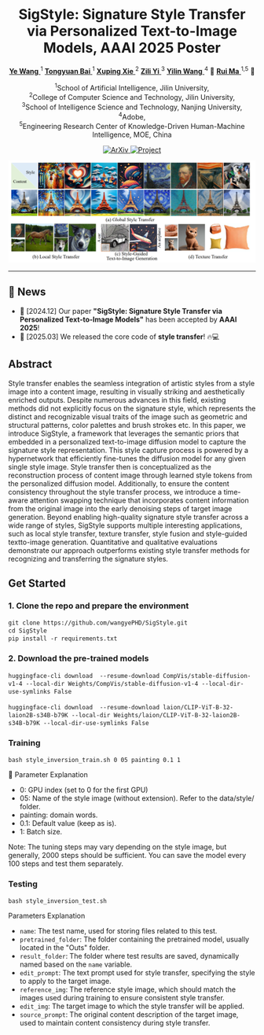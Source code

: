 # <center>SigStyle: Signature Style Transfer via Personalized Text-to-Image Models, AAAI 2025 Poster </center>

<p align="center">
  <a href="https://wangyephd.github.io/"> <b>Ye Wang</b> </a><sup>1</sup> 
  <a href="#"> <b>Tongyuan Bai</b> </a><sup>1</sup>
  <a href="#"> <b>Xuping Xie</b> </a><sup>2</sup> 
  <a href="https://is.nju.edu.cn/yzl_en/main.htm"> <b>Zili Yi</b> </a><sup>3</sup> 
  <a href="https://yilinwang.org/"> <b>Yilin Wang</b> </a><sup>4</sup> 📩
<a href="https://ruim-jlu.github.io/#about"> <b>Rui Ma</b> </a><sup>1,5</sup> 📩
</p>

<p align="center">
  <sup>1</sup>School of Artificial Intelligence, Jilin University, <br>
  <sup>2</sup>College of Computer Science and Technology, Jilin University,<br> 
  <sup>3</sup>School of Intelligence Science and Technology, Nanjing University,<br>   
  <sup>4</sup>Adobe,<br>
  <sup>5</sup>Engineering Research Center of Knowledge-Driven Human-Machine Intelligence, MOE, China



<p align="center">
  <a href="https://arxiv.org/abs/2502.13997">
    <img src="https://img.shields.io/badge/ArXiv-2502.13997-red" alt="ArXiv">
  </a>
  <a href="https://wangyephd.github.io/projects/sigstyle.html">
    <img src="https://img.shields.io/badge/Project-blue" alt="Project">
  </a>
</p>

<p align="center">
  <img src="assets/teaser.png" alt="示例图片">
</p>

---

## 🚀 News

- 🎉 [2024.12] Our paper **"SigStyle: Signature Style Transfer via Personalized Text-to-Image Models"** has been accepted by **AAAI 2025**!  
- 📢 [2025.03] We released the core code of **style transfer**! 🔥💻  


## Abstract
Style transfer enables the seamless integration of artistic styles from a style image into a content image, resulting in visually striking and aesthetically enriched outputs. Despite numerous advances in this field, existing methods did not explicitly focus on the signature style, which represents the distinct and recognizable visual traits of the image such as geometric and structural patterns, color palettes and brush strokes etc. In this paper, we introduce SigStyle, a framework that leverages the semantic priors that embedded in a personalized text-to-image diffusion model to capture the signature style representation. This style capture process is powered by a hypernetwork that efficiently fine-tunes the diffusion model for any given single style image. Style transfer then is conceptualized as the reconstruction process of content image through learned style tokens from the personalized diffusion model. Additionally, to ensure the content consistency throughout the style transfer process, we introduce a time-aware attention swapping technique that incorporates content information from the original image into the early denoising steps of target image generation. Beyond enabling high-quality signature style transfer across a wide range of styles, SigStyle supports multiple interesting applications, such as local style transfer, texture transfer, style fusion and style-guided textto-image generation. Quantitative and qualitative evaluations demonstrate our approach outperforms existing style transfer methods for recognizing and transferring the signature styles.

## Get Started

### 1. Clone the repo and prepare the environment
  
```
git clone https://github.com/wangyePHD/SigStyle.git
cd SigStyle
pip install -r requirements.txt
```


### 2. Download the pre-trained models

```
huggingface-cli download  --resume-download CompVis/stable-diffusion-v1-4 --local-dir Weights/CompVis/stable-diffusion-v1-4 --local-dir-use-symlinks False

huggingface-cli download  --resume-download laion/CLIP-ViT-B-32-laion2B-s34B-b79K --local-dir Weights/laion/CLIP-ViT-B-32-laion2B-s34B-b79K --local-dir-use-symlinks False

```

### Training

```
bash style_inversion_train.sh 0 05 painting 0.1 1 
```

📌 Parameter Explanation
- 0: GPU index (set to 0 for the first GPU)
- 05: Name of the style image (without extension). Refer to the data/style/ folder.
- painting: domain words.
- 0.1: Default value (keep as is).
- 1: Batch size.


Note: The tuning steps may vary depending on the style image, but generally, 2000 steps should be sufficient. You can save the model every 100 steps and test them separately.

### Testing

```
bash style_inversion_test.sh 
```

Parameters Explanation
- `name`: The test name, used for storing files related to this test.
- `pretrained_folder`: The folder containing the pretrained model, usually located in the "Outs" folder.
- `result_folder`: The folder where test results are saved, dynamically named based on the `name` variable.
- `edit_prompt`: The text prompt used for style transfer, specifying the style to apply to the target image.
- `reference_img`: The reference style image, which should match the images used during training to ensure consistent style transfer.
- `edit_img`: The target image to which the style transfer will be applied.
- `source_prompt`: The original content description of the target image, used to maintain content consistency during style transfer.
